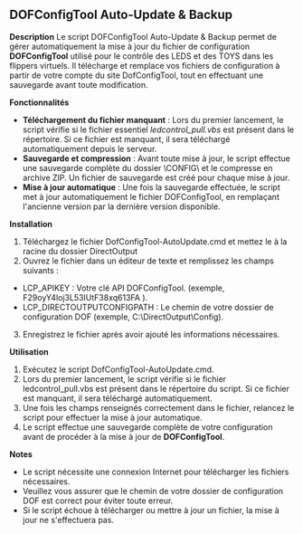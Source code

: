 ## DOFConfigTool Auto-Update & Backup

**Description**
Le script DOFConfigTool Auto-Update & Backup permet de gérer automatiquement la mise à jour du fichier de configuration **DOFConfigTool** utilisé pour le contrôle des LEDS et des TOYS dans les flippers virtuels. Il télécharge et remplace vos fichiers de configuration à partir de votre compte du site DofConfigTool, tout en effectuant une sauvegarde avant toute modification.

**Fonctionnalités**
 - **Téléchargement du fichier manquant** : Lors du premier lancement, le script vérifie si le fichier essentiel _ledcontrol_pull.vbs_ est présent dans le répertoire. Si ce fichier est manquant, il sera téléchargé automatiquement depuis le serveur.
 - **Sauvegarde et compression** : Avant toute mise à jour, le script effectue une sauvegarde complète du dossier \CONFIG\ et le compresse en archive ZIP. Un fichier de sauvegarde est créé pour chaque mise à jour.
 - **Mise à jour automatique** : Une fois la sauvegarde effectuée, le script met à jour automatiquement le fichier DOFConfigTool, en remplaçant l'ancienne version par la dernière version disponible.

**Installation**
1. Téléchargez le fichier DofConfigTool-AutoUpdate.cmd et mettez le à la racine du dossier DirectOutput
2. Ouvrez le fichier dans un éditeur de texte et remplissez les champs suivants :
 -  LCP_APIKEY : Votre clé API DOFConfigTool.  (exemple, F29oyY4loj3L53IUtF38xq613FA ).
 -  LCP_DIRECTOUTPUTCONFIGPATH : Le chemin de votre dossier de configuration DOF (exemple, C:\DirectOutput\Config\).
3. Enregistrez le fichier après avoir ajouté les informations nécessaires.

**Utilisation**
1.  Exécutez le script DofConfigTool-AutoUpdate.cmd.
2.  Lors du premier lancement, le script vérifie si le fichier ledcontrol_pull.vbs est présent dans le répertoire du script. Si ce fichier est manquant, il sera téléchargé automatiquement.
3.  Une fois les champs renseignés correctement dans le fichier, relancez le script pour effectuer la mise à jour automatique.
4.  Le script effectue une sauvegarde complète de votre configuration avant de procéder à la mise à jour de **DOFConfigTool**.

**Notes**
- Le script nécessite une connexion Internet pour télécharger les fichiers nécessaires.
- Veuillez vous assurer que le chemin de votre dossier de configuration DOF est correct pour éviter toute erreur.
- Si le script échoue à télécharger ou mettre à jour un fichier, la mise à jour ne s'effectuera pas.
